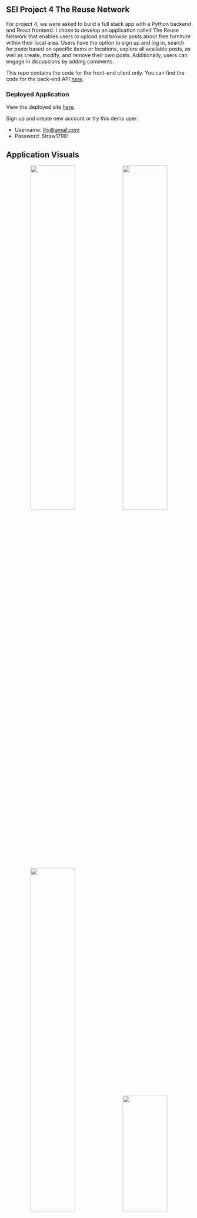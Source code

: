 ## SEI Project 4 The Reuse Network

For project 4, we were asked to build a full stack app with a Python backend and React frontend. I chose to develop an application called The Reuse Network that enables users to upload and browse posts about free furniture within their local area. Users have the option to sign up and log in, search for posts based on specific items or locations, explore all available posts, as well as create, modify, and remove their own posts. Additionally, users can engage in discussions by adding comments.

This repo contains the code for the front-end client only. You can find the code for the back-end API [here](https://github.com/lucyoswald/SEI-Project-4-Backend-Reuse-Network).

### Deployed Application

View the deployed site [here](https://the-reuse-network.netlify.app/).

Sign up and create new account or try this demo user:

- Username: lily@gmail.com
- Password: Straw1798!

## Application Visuals

<p align="center">
<img src="./readme_assets/homepage.gif" width="49%"/>
<img src="./readme_assets/create_post.gif" width="49%"/>
<img src="./readme_assets/update_delete_post.gif" width="49%"/>
<img src="./readme_assets/Login.png" width="49%" height="317px"/>
</p>
<p align="center">
<img src="./readme_assets/login_signup.gif" width="49%"/>
<img src="./readme_assets/comments.gif" width="49%"/>

</p>

## Responsive Design

<p align="center">
<img src="./readme_assets/homemobbb.gif" width="24.6%"/>
<img src="./readme_assets/login_signup_mob.gif" width="25%"/>
<img src="./readme_assets/_posts_mobile.gif" width="25%"/>
</p>

## Project Brief:

- Build a full-stack application by making your own backend and your own front-end
- Use a Python Django API - using Django REST Framework to serve your data from a Postgres database
- Consume your API with a separate front-end built with React
- Be a complete product which most likely means multiple relationships and CRUD functionality for at least a couple of models
- Implement thoughtful user stories/wireframes that are significant enough to help you know which features are core MVP and which you can cut
- Have a visually impressive design to kick your portfolio up a notch and have something to wow future clients & employers
- Be deployed online so it's publicly accessible
- React Hooks is optional for this project

## 🛠 Technologies Used

Backend

- Python
- Django Rest Framework
- JSON Web Token (JWT)

Frontend

- React
- JavaScript
- React-Router-Dom
- Axios
- Bootstrap
- CSS
- SASS

Development and Deployment

- Excalidraw
- Postman
- Git
- GitHub
- Netlify
- Heroku

## Timeframe:

2 weeks | Solo project

## Planning

### Excalidraw

I started by mapping out each page and the components, working out how the pages would work together. I quickly determined the most important elements that were necessary for the initial version of the app (MVP). Then, I made a list of additional goals and nice-to-have features. I knew early on for example that I wanted to try and create modals for my application as it was something I didn’t get to do previously. So I mapped these out clearly and when they would appear via which button clicks. I really enjoy this part of the project, planning is so important but it really helps me start to visualise the app and also allows me to think how the code is going to start to look.

<img width=110% src="https://github.com/lucyoswald/SEI-Project-4-Frontend-Reuse-Network/assets/116687424/fbd6f019-157c-41d8-9574-5b8638acc9e1">

## Build/Code Process

### Backend:

This was my first time creating an application with a Python backend using Django, it was definitely a challenge but I really enjoyed it. I found once I got into the planning I was able to start thinking about what models I would need and how it would be structured. I have three models total, my posts model, comments model and then my jwt model.

### Post model

My post model lays out exactly what I wanted to display on each post: the image of the item, item name, the description, contact details for the poster and the location. The ‘status’ wasn’t a field necessarily on the card, it was so that when the user updates the card a little tab that is auto set to available can switch to pending, of course in order for this to update on the front end and save I had to make it a field in my backend.

```py
from django.db import models

class Post(models.Model):
    image = models.CharField(max_length=300)
    item = models.CharField(max_length=50)
    description = models.CharField(max_length=300)
    contact = models.CharField(max_length=50)
    location = models.CharField(max_length=50)
    status=models.CharField(max_length=20)

    owner = models.ForeignKey(
         'jwt_auth.User',
         related_name='posts',
         on_delete=models.CASCADE
    )


    def __str__(self):
         return f"{self.item} - {self.description}"

```

### Update, delete posts in the backend

This is the PostDetailView, which manages the functionalities for updating and deleting a post. I was particularly satisfied with the implementation of permission checks in these functions. It verifies whether the user attempting to update or delete the post is the actual owner, ensuring that only the owner can successfully perform these actions. Additionally, I successfully implemented an override for the admin, allowing them to update or delete posts regardless of their ownership status, achieved by incorporating the condition 'and not request.user.is_staff'.

```py
       class PostDetailView(APIView):
    permission_classes = (IsAuthenticatedOrReadOnly, )
    def get_post(self, pk):
        try:
            return Post.objects.get(pk=pk)
        except Post.DoesNotExist:
            raise NotFound(
                detail="Can not find an post with that primary key")
    def patch(self, request, pk):
        post_to_update = self.get_post(pk=pk)
           if request.user != post_to_update.owner and not request.user.is_staff:
               raise PermissionDenied()
        updated_post = PostSerializer(post_to_update, data=request.data)
        try:
            updated_post.is_valid()
            updated_post.save()
            return Response(updated_post.data, status=status.HTTP_202_ACCEPTED)
        except AssertionError as e:
            return Response({"detail": str(e)}, status=status.HTTP_422_UNPROCESSABLE_ENTITY)
        except:
            return Response({"detail": "Unprocessible Entity"}, status=status.HTTP_422_UNPROCESSABLE_ENTITY)

    def delete(self,  request , pk):
        post_to_delete = self.get_post(pk=pk)
        if request.user != post_to_delete.owner and not request.user.is_staff:
               raise PermissionDenied()
        post_to_delete.delete()
        return Response(status=status.HTTP_204_NO_CONTENT)


```

### Comments

My comments backend model was fairly straight forward, I just wanted the text, created_at and then of course the post that the comment was connected to.

```py
from django.db import models
class Comment(models.Model):
    text = models.TextField(max_length=300)
    created_at = models.DateTimeField(auto_now_add=True)
    post = models.ForeignKey(
        "posts.Post",
        related_name="comments",
        on_delete=models.CASCADE
    )
    owner = models.ForeignKey(
        "jwt_auth.User",
        on_delete=models.CASCADE
    ) def __str__(self):
         return f"{self.text} - {self.post}"

```

### Frontend

The website has a home page where the user can search for posts via item name or location. An all posts page that displays all the posts in the database. Users can click on a specific post to update or delete it, depending on their permissions and whether they are the original creator of the post. Additionally, users have the ability to leave comments on any given post and delete their own comments. Anyone can create a post as long as they’re logged in. I have a sign up and login page. Throughout the project, I have extensively utilized modals you can see this present for all my error pop ups and the CRUD functionality.

### Homepage

### Search Function

I have implemented a search functionality to allow users to find specific posts by item name or location. The main component representing the homepage is called Home. At the center of the page, there is a search input field where users can enter their search query. As they type, the search query is stored in the search state variable using the useState hook.

To initiate the search, users can click on the search button, which triggers the onSubmit function. This function handles the search submission process. First, it sets the loading state to indicate that the search is in progress. Then, it calls the fetchData function.

The fetchData function is responsible for making an API call to retrieve post data from a specific API endpoint. Using GET the data is received, it is then filtered based on the search query entered by the user. The filtering is done by checking if the item or location of each post includes the search query in a case-insensitive manner.

The filtered results are then stored in the searchResults state variable. If no results are found, a flag called unsuccessfulSearchSubmitted is set to true, which triggers the display of an error modal dialog. The modal informs the user that their search did not yield any results and provides a way to close the dialog.

```js

const Home = () => {
  const navigate = useNavigate();
  const [search, setSearch] = useState("");
  const [searchResults, setSearchResults] = useState([]);
  const [isLoading, setIsLoading] = useState(false);
  const [activeColor, setActiveColor] = useState(false);
  const [searchSubmitted, setSearchSubmitted] = useState(false);
  const [unsuccessfulSearchSubmitted, setUnsuccessfulSearchSubmitted] =
    useState(false);

  const fetchData = async () => {
    setIsLoading(true);
    try {
      const { data } = await axios.get(`${API_URL}/posts/`);
      console.log(data);
      const searchData = data;
      console.log(searchData);
      const filteredData = searchData.filter((item) => {
        return (
          item.item.toLowerCase().includes(search.toLowerCase()) ||
          item.location.toLowerCase().includes(search.toLowerCase())
        );
      });
      console.log(filteredData);
      setSearchResults(filteredData);
      setIsLoading(false);
      if (filteredData.length === 0) {
        setUnsuccessfulSearchSubmitted(true);
      }
    } catch (e) {
      setIsLoading(false);
      console.log(e);
      console.log("This isn't working");
    }
  };

  const onSubmit = () => {
    setActiveColor(true);
    setIsLoading(true);
    setSearchSubmitted(true);
    fetchData();
  };

```

```js
 //cut to the return

       <section className="postcards_onsearch">
              {searchResults.map((post) => (
                <PostCard key={post.id} post={post} />
              ))}{" "}
            </section>

        <Modal
        show={unsuccessfulSearchSubmitted}
        onHide={() => setUnsuccessfulSearchSubmitted(false)}
        style={{ marginTop: "25vh" }}
      >
        <Modal.Header closeButton></Modal.Header>
        <Modal.Body>
          Apologies the item or location you searched for isn't in our database
          yet.
        </Modal.Body>
        <Modal.Footer>
          <Button
            variant="secondary"
            onClick={() => setUnsuccessfulSearchSubmitted(false)}
          >
            Close
          </Button>
        </Modal.Footer>
      </Modal>
```

### Bootstrap Loading Visual

While the search is in progress, a loading visual component is displayed to provide feedback to the user. I integrated the loading visual via Bootstrap into my project, making minor CSS adjustments to match my colour scheme. It is used throughout the project to provide visual feedback during data fetching and search operations, ensuring a consistent user experience. Once the search results are available, they are rendered on the page using the PostCard component. Each post is displayed as a card, allowing users to view relevant information.

```js
<div className={!activeColor ? "home_search" : "grey_background"}>
        {isLoading ? (
          <div className="loading">
            <LoadingVisual />
          </div>
        ) : (
          <>
            {activeColor ? (
              <></>
            ) : (
              <video
                src={home_background_video}
                autoPlay
                loop
                muted
                className="home_background_image"
              />
            )}
```

### Navigate

Additionally, below the search section, there are sign-up and login buttons available; these both useNavigate() to navigate to their respective pages. However, if a search has been submitted, these buttons are hidden to avoid distracting the user. I also added a video for the background of this page. However, when users initiate a search by entering a query, the video transitions to a grey background. This change in background ensures that the posts, displayed as cards on the page, remain visually distinct and don't overwhelm the user.

```js
<section className="signup_login_buttons">
  {searchSubmitted ? null : (
    <>
      <button
        type="button"
        class="btn btn-primary"
        onClick={() => navigate("/signup")}
      >
        Sign Up
      </button>
      <button
        type="button"
        class="btn btn-primary"
        onClick={() => navigate("/login")}
      >
        Log In
      </button>
    </>
  )}
</section>
```

### PostCard component

The postcard component contains the card itself along with all the functionality available on the card. This includes updating the post, deleting the post, adding and deleting comments, and all of the not logged in error handlers.

### Icons & Overlays

To enhance the user experience, I integrated custom icons into the PostCard design. These icons are displayed for various actions, such as updating a post, deleting a post, commenting on a post, and deleting a comment. The inclusion of these icons serves as visual cues, providing users with clear indications of available actions.

To further enhance usability, I implemented tooltip overlays for each icon. These overlays provide descriptive information about the purpose and functionality of each icon. By incorporating these thoughtful design elements, I aimed to create an intuitive and user-friendly experience for users.

These carefully designed visual elements not only contribute to the overall aesthetics of the application but also play a vital role in improving its usability. Users can quickly identify and engage with the relevant icons, enabling them to perform actions such as updating post details with ease. Example of an overlay and icon implemented below.

```js
            <OverlayTrigger
              placement="top"
              overlay={
                <Tooltip id="edit-tooltip" style={{ fontSize: "10px" }}>
                  Click to edit
                </Tooltip>
              }
            >
              <FontAwesomeIcon
                icon={faPenToSquare}
                onClick={() => handleUpdateModal(true)}
                style={{ cursor: "pointer" }}
              />
            </OverlayTrigger>
          </div>
          <Card.Text style={{ fontSize: "13px" }}>{post.description}</Card.Text>
          <Card.Text style={{ fontSize: "13px" }}>{post.contact}</Card.Text>
          <Card.Text style={{ fontSize: "13px" }}>{post.location}</Card.Text>
        </Card.Body>
```

### Updating a Post and Changing Status

The edit icon, represented by a pen, serves as a clickable element for updating a post.
When the edit icon is clicked, a modal called the "Update Post" modal appears on the screen. This modal presents a form with pre-filled input fields that contain the current values of the post. Users can modify these values as desired.

Within the PostCard component, there is a function called onSubmit that handles the updating of a post, including the optional ability to change the status. This function is triggered when the user submits the update post form.

When the update post form is submitted, an asynchronous PATCH request is sent to the specified API endpoint ${API_URL}/posts/${id}/ using the axios.patch method. The id variable represents the unique identifier of the post being updated.

The request payload includes an object called patchFormData, which contains the updated values for the post's image, item, description, contact, location, owner, and status. These values are obtained from the form inputs and stored in the patchFormData state variable.

One of the fields in patchFormData is the status field, which represents the current status of the post. By default, the status is set to "Available". However, the user has the option to update the status by selecting a different value in the update form. Changing the status is entirely optional.

Upon successful submission of the PATCH request, the response data is captured in the updatePost variable. The theStatus state variable is updated with the value of patchFormData.status, reflecting the updated status of the post if the user chose to update it.

The appearance of the post card is affected by the status field. Initially, when the status is "Available", a green "Available" tab is displayed on the side of the card. However, if the user updated the status to a different value, such as "Pending", the tab color changes to an almond/amber shade, and the text on the tab changes accordingly. This visual change helps users quickly identify the availability or pending status of the item being shared.

This functionality allows users to update the details of a post, and if desired, change the status of the post to provide additional information about its availability or pending status. However, updating the status is entirely optional, and the post can be updated without modifying the status field as it is already preset to ‘Available’. See code below, to see the modal revert to my full code.

```js
  const [patchFormData, setPatchFormData] = useState({
    image: post.image,
    item: post.item,
    description: post.description,
    contact: post.contact,
    location: post.location,
    owner: post.owner.id,
    status: post.status,
  });
const onSubmit = async (e) => {
    e.preventDefault();

    try {
      const id = post.id;
      const token = localStorage.getItem("token");
      console.log(patchFormData);
      const updatePost = await axios.patch(
        `${API_URL}/posts/${id}/`,
        patchFormData,

        {
          headers: {
            Authorization: `Bearer ${token}`,
          },
        }
      );
      setTheStatus(patchFormData.status);
      setShowPostModal(false);
      setPatchFormData();
      location.reload();
    } catch (err) {
      console.log(err);
      console.log("This isn't working!");
    }
  };

  const onChange = (e) => {
    setPatchFormData({ ...patchFormData, [e.target.name]: e.target.value });
    console.log(patchFormData);
  };

  };
 useEffect(() => {
    setTheStatus(post.status);
  }, [post.status]);

```

### Deleting a post

To provide users with control over their posts, I implemented the ability to delete a post within the PostCard component. This feature allows users to remove their posts from the application.

Within the post card, there is a delete icon, which is displayed at the top-left corner of the card. This delete icon is visually represented by a times (X) symbol. Clicking on this delete icon triggers the deletion process.

When the delete icon is clicked, a delete confirmation modal pops up. This modal asks the user to confirm their intention to delete the post. It provides clear information regarding the deletion action and ensures that users do not accidentally delete their posts.

Within the delete confirmation modal, there are two options: "Cancel" and "Delete". Clicking "Cancel" dismisses the modal, allowing users to retain their post without any changes. Conversely, clicking "Delete" initiates the deletion process.

Upon clicking "Delete", an asynchronous DELETE request is sent to the specified API endpoint ${API_URL}/posts/${id}/ using the axios.delete method. The id variable corresponds to the unique identifier of the post to be deleted.

The request includes an authorization token to ensure that only the creator of the post can perform the deletion. This authentication mechanism prevents unauthorized users from deleting posts that do not belong to them.

If the deletion request is successful, the post is removed from the application, and the card representing that post is no longer displayed. This immediate removal ensures that the user interface remains up to date and reflects the changes accurately.

By implementing the delete post functionality, I aimed to empower users to have control over their own posts. This feature allows users to easily remove their posts when needed, providing a seamless and efficient experience within the application.
See my code below, including the delete modal.

```js
const deletePost = async (e) => {
  e.preventDefault();
  setShowDeleteModal(true);
  try {
    const id = post.id;
    const token = localStorage.getItem("token");
    const deletedPost = await axios.delete(`${API_URL}/posts/${id}/`, {
      headers: {
        Authorization: `Bearer ${token}`,
      },
    });
    location.reload();
  } catch (err) {
    console.log("this isn't working");
  }
};

<Modal
  show={showDeleteModal}
  onHide={() => setShowDeleteModal(false)}
  style={{ marginTop: "25vh" }}
>
  <Modal.Header closeButton>
    <Modal.Title>Delete Post</Modal.Title>
  </Modal.Header>
  <Modal.Body>Are you sure you want to delete this post?</Modal.Body>
  <Modal.Footer>
    <Button variant="secondary" onClick={() => setShowDeleteModal(false)}>
      Cancel
    </Button>
    <Button variant="danger" onClick={deletePost}>
      Delete
    </Button>
  </Modal.Footer>
</Modal>;
```

### Comments

Within the PostCard component, users have the ability to leave comments on a post. This feature allows users to engage in discussions and provide feedback or additional information related to the post.

To enable the creation of comments, I implemented a comment input field and a submit button within the Modal component. When users click on the comment icon displayed on the post card, a comment modal pops up, allowing them to enter their comment.

Once users have entered their comment, they can submit it by clicking the "Comment" button within the comment modal. Upon clicking the button, an onCommentSubmit function is triggered.

Inside the onCommentSubmit function, an asynchronous POST request is sent to the specified API endpoint ${API_URL}/comments/ using the axios.post method. The request includes the comment text entered by the user and the corresponding post ID to associate the comment with the specific post.

The POST request is sent with an authorization token obtained from the user's session to authenticate and authorize the comment creation. This ensures that only authenticated users can leave comments.

If the comment creation request is successful, the newly created comment is added to the existing comments list associated with the post. The UI updates to display the new comment, allowing users to view the latest contributions to the discussion.

In case of any errors during the comment creation process, appropriate error handling is implemented to handle exceptions and provide feedback to the user.

By incorporating the ability to create comments, I aimed to foster engagement and interaction among users within the application. This feature enables users to actively participate in discussions and share their thoughts on specific posts, promoting a dynamic and collaborative environment. Refer to my snippet below, and again refer to my code for use of the modal.

```js
const commentData = {
  text: "",
  post: post.id,
};

const [commentFormData, setCommentFormData] = useState(commentData);

const onCommentSubmit = async (e) => {
  e.preventDefault();
  console.log("its working");

  try {
    const token = localStorage.getItem("token");
    const createComment = await axios.post(
      `${API_URL}/comments/`,
      commentFormData,
      {
        headers: {
          Authorization: `Bearer ${token}`,
        },
      }
    );
    console.log(createComment);
    setComments((prevComments) => [...prevComments, createComment.data]);
    console.log(commentFormData);
    setShowCommentModal(false);
    setCommentFormData(commentData);
    location.reload();
  } catch (err) {
    console.log("This isn't working");
    console.log(err);
  }
};
const onCommentChange = (e) => {
  setCommentFormData({ ...commentFormData, [e.target.name]: e.target.value });
  console.log(commentFormData);
};
```

### CommentDropDown Component

In addition to the comment creation functionality, I implemented a separate component called CommentDropdown to display the existing comments associated with a post. This component provides users with visibility into the ongoing discussions and contributions on a specific post.

The CommentDropdown component takes the comments prop, which represents the list of comments for the post. It utilizes the React Bootstrap library to create a responsive and visually appealing modal for displaying the comments.

When users click on the "Comments'' button on the post card, the handleButtonClick function is triggered. This function sets the showModal state to true, opening the comment modal.

Within the comment modal, using .length() the number of comments is displayed in the title, giving users an overview of the comment count. The comments are rendered in a ListGroup component, providing a structured and organized format.

For each comment, the CommentDropdown component renders a ListGroup.Item element. It includes the comment owner's username, the comment text, and the timestamp of when the comment was posted. Additionally, there is a delete button represented by a cross symbol that allows users to remove their own comments.

Clicking on the delete button triggers the deleteComment function, which sends an asynchronous DELETE request to the specified API endpoint ${API_URL}/comments/${id}/ using the axios.delete method. The id value corresponds to the unique identifier of the comment to be deleted.

Similar to other operations that involve data modification, the DELETE request requires an authorization token obtained from the user's session to ensure proper authentication and authorization.

If the deletion request is successful, the comment is removed from the list of comments, and the UI is updated to reflect the changes.

Finally, the comment modal includes a "Close" button, allowing users to dismiss the modal and return to the post view.

```js
const CommentModal = ({ comments }) => {
  const [showModal, setShowModal] = useState(false);

  const handleModalClose = () => {
    setShowModal(false);
  };

  const handleButtonClick = () => {
    setShowModal(true);
  };

  const deleteComment = async (e) => {
    e.preventDefault();
    const id = e.target.value;
    console.log(id);
    try {
      const token = localStorage.getItem("token");
      const deletedComment = await axios.delete(`${API_URL}/comments/${id}/`, {
        headers: {
          Authorization: `Bearer ${token}`,
        },
      });
      location.reload();
    } catch (err) {
      console.log("this isn't working");
    }
  };

  return (
    <>
      <Button
        variant="primary"
        onClick={handleButtonClick}
        style={{
          fontSize: "9px",
          backgroundColor: "#a8c090",
          border: "none",
          position: "absolute",
          right: "0",
          bottom: "0.1px",
          borderTopRightRadius: "0px",
          borderBottomLeftRadius: "0px",
          borderTopLeftRadius: "10px",
        }}
      >
        Comments ({comments && comments.length})
      </Button>

      <Modal
        show={showModal}
        onHide={handleModalClose}
        style={{ marginTop: "25vh" }}
      >
        <Modal.Header closeButton>
          <Modal.Title style={{ fontSize: "20px" }}>
            Comments ({comments && comments.length})
          </Modal.Title>
        </Modal.Header>
        <Modal.Body>
          <ListGroup>
            {comments &&
              comments.map((comment) => (
                <ListGroup.Item key={comment.id}>
                  <button
                    style={{
                      position: "absolute",
                      top: 10,
                      right: 10,
                      backgroundColor: "transparent",
                      fontSize: "10px",
                      border: "none",
                      color: "red",
                    }}
                    value={comment.id}
                    // onClick={handleShowDeleteComment(true)}
                    onClick={deleteComment}
                  >
                    {" "}
                    ❌
                  </button>

                  <p>{comment.owner.username}</p>
                  <p>{comment.text}</p>
                  <p style={{ color: "blue" }}>
                    Posted:{" "}
                    {new Date(comment.created_at).toLocaleString("en-GB", {
                      hour: "2-digit",
                      minute: "2-digit",
                      day: "2-digit",
                      month: "short",
                      year: "numeric",
                    })}
                  </p>
                </ListGroup.Item>
              ))}
          </ListGroup>
        </Modal.Body>
        <Modal.Footer>
          <Button variant="secondary" onClick={handleModalClose}>
            Close
          </Button>
        </Modal.Footer>
      </Modal>
    </>
  );
};
export default CommentModal;
```

### Error handlers on the PostCard component

commentAlertModal: This modal is displayed when a user who is not logged in attempts to leave a comment on a post. It prompts the user to log in to leave a comment. The state commentAlertModal is used to control the visibility of this modal.
loginUpdateAlertModal: When a user who is not logged in attempts to update a post, this modal is shown. It informs the user that they need to be logged in to update a post. The state loginUpdateAlertModal controls the visibility of this modal.
loginDeleteAlertModal: Similar to the above case, this modal is displayed when a user who is not logged in tries to delete a post. It informs the user that they need to be logged in to delete a post. The state loginDeleteAlertModal is responsible for managing the visibility of this modal.

I also created a button that navigates the user to the login page, on all the ‘not logged in’ modal errors - I created this with useNavigate().

showAlertModal: If a user who is not the creator of a post tries to update it, this modal is shown. It informs the user that they can't update the post as they are not the creator. The state showAlertModal is used to control the visibility of this modal.
showDeleteAlertModal: When a user who is not the creator of a post attempts to delete it, this modal is displayed. It informs the user that they can't delete the post as they are not the creator. The state showDeleteAlertModal controls the visibility of this modal.

These error handlers are triggered in different scenarios to provide appropriate feedback and guidance to the user. They ensure that only logged-in users can perform certain actions such as leaving comments, updating posts, or deleting posts. Additionally, they prevent unauthorized users from modifying posts created by other users.

By implementing these error handlers and modals, I aimed to enhance the security and integrity of the application while providing clear instructions and notifications to users in different scenarios.

```js
const handleUpdateModal = (value) => {
  if (!userId) {
    // Show not logged in update modal
    setLoginUpdateAlertModal(true);
  } else if (userId === post.owner.id) {
    // Show update modal
    setShowPostModal(value);
  } else {
    // Show alert modal for not owner
    setShowAlertModal(true);
  }
};

const handleShowDeleteModal = (value) => {
  if (!userId) {
    // Show not logged in delete modal
    setLoginDeleteAlertModal(true);
  } else if (userId === post.owner.id) {
    // Show delete modal
    setShowDeleteModal(value);
  } else {
    // Show alert modal for not owner
    setShowDeleteAlertModal(true);
  }
};

const onCommentClick = () => {
  if (!userId) {
    setCommentAlertModal(true);
    return;
  }
  setShowCommentModal(true);
};
```

### Header component

I have implemented the header component for the application. The header is built using the Navbar component from React Bootstrap. I opted for this as it is mobile responsive and collapses with a clickable tab option when the screen gets smaller.

### Logged In / Logged Out

The authentication status is determined by checking the presence of a token in the local storage. If a token is present, the user is considered logged in, and the "Log Out" link is displayed. Clicking on the "Log Out" link triggers the handleLogout function, which removes the token from the local storage, updates the authentication status, and navigates the user back to the home page ("/").

```js
const Header = () => {
  const [isLoggedIn, setIsLoggedIn] = useState(localStorage.getItem("token"));
  const navigate = useNavigate();

  const handleLogout = () => {
    localStorage.removeItem("token");
    setIsLoggedIn(false);
    navigate("/");
  };

  const navigationLinks = [
    { title: "Home", slug: "/" },
    { title: "Posts", slug: "/posts" },
    { title: "Sign Up", slug: "/signup" },
    isLoggedIn
      ? { title: "Log Out", slug: "/", onClick: handleLogout }
      : { title: "Login", slug: "/login" },
  ];
```

### Posts component:

In this code snippet, I have implemented the Posts component, which is responsible for displaying a list of posts and providing the functionality to create new posts.

The Posts component starts by defining multiple state variables using the useState hook. These variables include posts to store the array of posts, showModal to control the visibility of the create post modal, isLoading to indicate if the data is being loaded, isLoggedIn to track the user's login status, and loggedInPostModal to control the visibility of the modal for logged-in users.

The component also uses the useEffect hook to fetch the list of posts from the API when the component mounts. If successful, the retrieved data is stored in the posts state variable, and the isLoading flag is set to false.

The create post functionality is implemented through a modal. I incorporated an icon for my create a post button, also implementing an animation effect so the icon appears to be bouncing. This animation is achieved by applying the bounce class to the FontAwesomeIcon component.

Clicking on the icon triggers the onClick function , which checks if the user is logged in by checking the presence of a token in the local storage. If the user is not logged in, the loggedInPostModal is displayed, prompting the user to log in. Otherwise, the showModal state variable is set to true, and the modal for creating a new post is shown. The form data for the new post is stored in the formData state variable, and changes in the form inputs are handled by the onChange function.

Submitting the form triggers the onSubmit function, which sends a POST request to the API endpoint to create a new post. The request includes the form data and the authorization token retrieved from the local storage. If the request is successful, the newly created post is added to the posts state variable, the showModal state variable is set to false to close the modal, and the formData state variable is reset to its initial values.

The list of posts is then rendered using the map function on the posts array. Each post is rendered as a PostCard component. Additionally, the loading visual component is displayed when the data is being fetched, and a modal to prompt the user to log in when attempting to create a post without being logged in. See the code below - to review the full solution refer to the Posts page in my files.

```js
const Posts = () => {
  const [posts, setPosts] = useState([]);
  const [showModal, setShowModal] = useState(false);
  const [isLoading, setIsLoading] = useState(true);
  const [isLoggedIn, setIsLoggedIn] = useState(false);
  const [loggedInPostModal, setLoggedInPostModal] = useState(false);

  const navigate = useNavigate();

  useEffect(() => {
    const fetchData = async () => {
      try {
        const { data } = await axios.get(`${API_URL}/posts/`);
        setPosts(data);
        setIsLoading(false);
      } catch (e) {
        setIsLoading(false);
        console.log("This is not working!");
      }
    };
    fetchData();
  }, []);

  const initialFormData = {
    image: "",
    item: "",
    description: "",
    contact: "",
    location: "",
    status: "Available",
  };

  const [formData, setFormData] = useState(initialFormData);

  const onChange = (e) => {
    setFormData({ ...formData, [e.target.name]: e.target.value });
    console.log(formData);
  };

  const onClick = () => {
    const isLoggedIn = localStorage.getItem("token") !== null;

    if (!isLoggedIn) {
      setLoggedInPostModal(true);
    } else {
      setShowModal(true);
      setFormData(initialFormData);
    }
  };

  const onSubmit = async (e) => {
    e.preventDefault();

    try {
      const token = localStorage.getItem("token");
      const createPost = await axios.post(`${API_URL}/posts/`, formData, {
        headers: {
          Authorization: `Bearer ${token}`,
        },
      });
      console.log(createPost);
      setPosts((prevPosts) => [...prevPosts, createPost.data]);
      setShowModal(false);
      setFormData(initialFormData);
    } catch (err) {
      console.log("This isn't working");
      console.log(err);
    }
  };

```

### Finished Product: add in video of the finished product

## Wins & Challenges

### Wins:

- Despite the limited time we had to learn Python, I consider this project a success. Towards the end, I gained a better understanding of the backend concepts, and things started to fall into place more smoothly, which was satisfying.
- One of my biggest accomplishments was being able to bring my vision to life. I set out with a clear goal in mind, and I'm proud to say that the product I created closely aligns with that vision. It's fulfilling to see the project turn out exactly as intended.
- Overall, I'm highly satisfied with the overall appearance of the application. It is fully responsive and optimised for mobile devices. Incorporating mobile responsiveness was crucial, and I'm delighted that I was able to achieve this important aspect.

### Challenges:

- Undoubtedly, this project presented several challenges. Despite gaining more confidence in Python, I still found it to be a relatively unfamiliar territory, and determining the necessary backend components for the project's success proved to be a challenging starting point.
- A specific challenge I encountered was implementing modals, which I utilized for the first time throughout the project. Integrating modals, especially with Bootstrap, proved to be an arduous task. While Bootstrap has its advantages, I found it less flexible and encountered difficulties working with its predefined styles and functions. It often became a source of frustration and required additional effort to achieve the desired outcome.

### Key Learnings

One key learning was the importance of focusing on the MVP and avoiding the temptation to incorporate every possible feature. By prioritizing the essential functionalities, I was able to maintain a clear direction and deliver a functional product.
Another significant learning experience was the need to approach the Python backend slowly, taking the time to process and analyze the backend requirements before rushing forward.

### Future Improvements

- An area for future improvement is my code organization and legibility. I faced challenges with code destructuring, specifically in the modals used in the PostCard and Posts components. Due to time constraints, I was unable to implement proper destructuring. I would like to invest more time into this to enhance the readability of my codebase.
- Additionally, I had a vision for a "profiles" page that would allow users to create profiles and offer their services to the community, similar to the functionality of the posts page.
